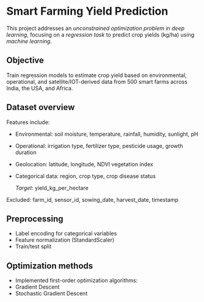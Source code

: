 # Smart Farming Yield Prediction

This project addresses an *unconstrained optimization problem* in *deep learning*, focusing on a *regression task* to predict crop yields (kg/ha) using *machine learning*.

**Objective**
---
Train regression models to estimate crop yield based on environmental, operational, and satellite/IOT-derived data from 500 smart farms across India, the USA, and Africa.

**Dataset overview**
---
Features include:

- Environmental: soil moisture, temperature, rainfall, humidity, sunlight, pH
- Operational: irrigation type, fertilizer type, pesticide usage, growth duration
- Geolocation: latitude, longitude, NDVI vegetation index
- Categorical data: region, crop type, crop disease status

   *Target*: yield_kg_per_hectare

Excluded: farm_id, sensor_id, sowing_date, harvest_date, timestamp

**Preprocessing**
---
- Label encoding for categorical variables
- Feature normalization (StandardScaler)
- Train/test split

**Optimization methods**
---
- Implemented first-order optimization algorithms:
- Gradient Descent
- Stochastic Gradient Descent 

